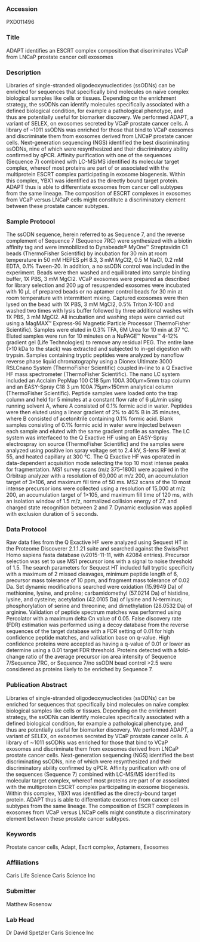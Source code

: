### Accession
PXD011496

### Title
ADAPT identifies an ESCRT complex composition that discriminates VCaP from LNCaP prostate cancer cell exosomes

### Description
Libraries of single-stranded oligodeoxynucleotides (ssODNs) can be enriched for sequences that specifically bind molecules on naïve complex biological samples like cells or tissues. Depending on the enrichment strategy, the ssODNs can identify molecules specifically associated with a defined biological condition, for example a pathological phenotype, and thus are potentially useful for biomarker discovery. We performed ADAPT, a variant of SELEX, on exosomes secreted by VCaP prostate cancer cells. A library of ~1011 ssODNs was enriched for those that bind to VCaP exosomes and discriminate them from exosomes derived from LNCaP prostate cancer cells. Next-generation sequencing (NGS) identified the best discriminating ssODNs, nine of which were resynthesized and their discriminatory ability confirmed by qPCR. Affinity purification with one of the sequences (Sequence 7) combined with LC-MS/MS identified its molecular target complex, whereof most proteins are part of or associated with the multiprotein ESCRT complex participating in exosome biogenesis. Within this complex, YBX1 was identified as the directly bound target protein. ADAPT thus is able to differentiate exosomes from cancer cell subtypes from the same lineage. The composition of ESCRT complexes in exosomes from VCaP versus LNCaP cells might constitute a discriminatory element between these prostate cancer subtypes.

### Sample Protocol
The ssODN sequence, herein referred to as Sequence 7, and the reverse complement of Sequence 7 (Sequence 7RC) were synthesized with a biotin affinity tag and were immobilized to Dynabeads® MyOne™ Streptavidin C1 beads (ThermoFisher Scientific) by incubation for 30 min at room temperature in 50 mM HEPES pH 8.3, 3 mM MgCl2, 0.5 M NaCl, 0.2 mM EDTA, 0.1% Tween-20. In addition, a no ssODN control was included in the experiment. Beads were then washed and equilibrated into sample binding buffer, 1X PBS, 3 mM MgCl2. VCaP exosomes were prepared as described for library selection and 200 μg of resuspended exosomes were incubated with 10 μL of prepared beads or no aptamer control beads for 30 min at room temperature with intermittent mixing. Captured exosomes were then lysed on the bead with 1X PBS, 3 mM MgCl2, 0.5% Triton X-100 and washed two times with lysis buffer followed by three additional washes with 1X PBS, 3 mM MgCl2. All incubation and washing steps were carried out using a MagMAX™ Express-96 Magnetic Particle Processor (ThermoFisher Scientific). Samples were eluted in 0.3% TFA, 6M Urea for 10 min at 37 °C. Eluted samples were run for 10 minutes on a NuPAGE™ Novex™ 4-12% gradient gel (Life Technologies) to remove any residual PEG. The entire lane (>10 kDa to the stack) was extracted and subjected to in-gel digestion with trypsin.  Samples containing tryptic peptides were analyzed by nanoflow reverse phase liquid chromatography using a Dionex Ultimate 3000 RSLCnano System (ThermoFisher Scientific) coupled in-line to a Q Exactive HF mass spectrometer (ThermoFisher Scientific). The nano LC system included an Acclaim PepMap 100 C18 5μm 100A 300μm×5mm trap column and an EASY-Spray C18 3 μm 100A 75μm×150mm analytical column (ThermoFisher Scientific). Peptide samples were loaded onto the trap column and held for 5 minutes at a constant flow rate of 6 μL/min using running solvent A, where A consisted of 0.1% formic acid in water. Peptides were then eluted using a linear gradient of 2% to 40% B in 35 minutes, where B consisted of acetonitrile containing 0.1% formic acid. Blank samples consisting of 0.1% formic acid in water were injected between each sample and eluted with the same gradient profile as samples. The LC system was interfaced to the Q Exactive HF using an EASY-Spray electrospray ion source (ThermoFisher Scientific) and the samples were analyzed using positive ion spray voltage set to 2.4 kV, S-lens RF level at 55, and heated capillary at 300 °C. The Q Exactive HF was operated in data-dependent acquisition mode selecting the top 10 most intense peaks for fragmentation. MS1 survey scans (m/z 375–1800) were acquired in the Orbitrap analyzer with a resolution of 60,000 at m/z 200, an accumulation target of 3×106, and maximum fill time of 50 ms. MS2 scans of the 10 most intense precursor ions were collected using a resolution of 15,000 at m/z 200, an accumulation target of 1×105, and maximum fill time of 120 ms, with an isolation window of 1.5 m/z, normalized collision energy of 27, and charged state recognition between 2 and 7. Dynamic exclusion was applied with exclusion duration of 5 seconds.

### Data Protocol
Raw data files from the Q Exactive HF were analyzed using Sequest HT in the Proteome Discoverer 2.1.1.21 suite and searched against the SwissProt Homo sapiens fasta database (v2015-11-11, with 42084 entries). Precursor selection was set to use MS1 precursor ions with a signal to noise threshold of 1.5. The search parameters for Sequest HT included full tryptic specificity with a maximum of 2 missed cleavages, minimum peptide length of 6, precursor mass tolerance of 10 ppm, and fragment mass tolerance of 0.02 Da. Set dynamic modifications searched were oxidation (15.9949 Da) of methionine, lysine, and proline; carbamidomethyl (57.0214 Da) of histidine, lysine, and cysteine; acetylation (42.0105 Da) of lysine and N-terminus; phosphorylation of serine and threonine; and dimethylation (28.0532 Da) of arginine. Validation of peptide spectrum matches was performed using Percolator with a maximum delta Cn value of 0.05. False discovery rate (FDR) estimation was performed using a decoy database from the reverse sequences of the target database with a FDR setting of 0.01 for high confidence peptide matches, and validation base on q-value. High confidence proteins were accepted as having a q-value of 0.01 or lower as determine using a 0.01 target FDR threshold. Proteins detected with a fold-change ratio of the average precursor ion area intensity of Sequence 7/Sequence 7RC, or Sequence 7/no ssODN bead control >2.5 were considered as proteins likely to be enriched by Sequence 7.

### Publication Abstract
Libraries of single-stranded oligodeoxynucleotides (ssODNs) can be enriched for sequences that specifically bind molecules on na&#xef;ve complex biological samples like cells or tissues. Depending on the enrichment strategy, the ssODNs can identify molecules specifically associated with a defined biological condition, for example a pathological phenotype, and thus are potentially useful for biomarker discovery. We performed ADAPT, a variant of SELEX, on exosomes secreted by VCaP prostate cancer cells. A library of &#x223c;1011 ssODNs was enriched for those that bind to VCaP exosomes and discriminate them from exosomes derived from LNCaP prostate cancer cells. Next-generation sequencing (NGS) identified the best discriminating ssODNs, nine of which were resynthesized and their discriminatory ability confirmed by qPCR. Affinity purification with one of the sequences (Sequence 7) combined with LC-MS/MS identified its molecular target complex, whereof most proteins are part of or associated with the multiprotein ESCRT complex participating in exosome biogenesis. Within this complex, YBX1 was identified as the directly-bound target protein. ADAPT thus is able to differentiate exosomes from cancer cell subtypes from the same lineage. The composition of ESCRT complexes in exosomes from VCaP versus LNCaP cells might constitute a discriminatory element between these prostate cancer subtypes.

### Keywords
Prostate cancer cells, Adapt, Escrt complex, Aptamers, Exosomes

### Affiliations
Caris Life Science
Caris Science Inc

### Submitter
Matthew Rosenow

### Lab Head
Dr David Spetzler
Caris Science Inc


